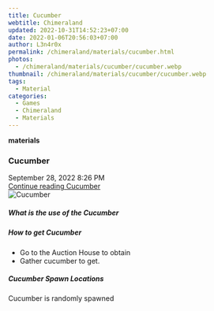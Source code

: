 ```yaml
---
title: Cucumber
webtitle: Chimeraland
updated: 2022-10-31T14:52:23+07:00
date: 2022-01-06T20:56:03+07:00
author: L3n4r0x
permalink: /chimeraland/materials/cucumber.html
photos:
  - /chimeraland/materials/cucumber/cucumber.webp
thumbnail: /chimeraland/materials/cucumber/cucumber.webp
tags:
  - Material
categories:
  - Games
  - Chimeraland
  - Materials
---
```


<section id="bootstrap-wrapper"><link rel="stylesheet" href="https://cdn.statically.io/gh/dimaslanjaka/Web-Manajemen/40ac3225/css/bootstrap-4.5-wrapper.css"/><div class="row g-0 border rounded overflow-hidden flex-md-row mb-4 shadow-sm position-relative"><div class="col p-4 d-flex flex-column position-static"><strong class="d-inline-block mb-2 text-success">materials</strong><h3 class="mb-0">Cucumber</h3><div class="mb-1 text-muted">September 28, 2022 8:26 PM</div><a href="#" class="stretched-link d-none">Continue reading Cucumber</a></div><div class="col-auto d-none d-lg-block"><img src="/chimeraland/materials/cucumber/cucumber.webp" alt="Cucumber"/></div></div><div class="row"><div class="col-lg-6 col-12 mb-2"><div class="card"><div class="card-body"><h5 class="card-title">What is the use of the Cucumber</h5><div class="card-text"><ul></ul></div></div></div></div><div class="col-lg-6 col-12 mb-2"><div class="card"><div class="card-body"><h5 class="card-title">How to get Cucumber</h5><div class="card-text"><ul><li>Go to the Auction House to obtain</li><li>Gather cucumber to get.</li></ul></div></div></div></div><div class="col-12 mb-2"><h5>Cucumber Spawn Locations</h5><p>Cucumber is randomly spawned</p></div></div></section>